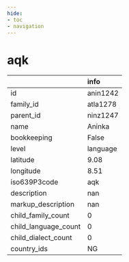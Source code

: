 ```yaml
---
hide:
- toc
- navigation
---
```

# aqk
|                      | info     |
|:---------------------|:---------|
| id                   | anin1242 |
| family_id            | atla1278 |
| parent_id            | ninz1247 |
| name                 | Aninka   |
| bookkeeping          | False    |
| level                | language |
| latitude             | 9.08     |
| longitude            | 8.51     |
| iso639P3code         | aqk      |
| description          | nan      |
| markup_description   | nan      |
| child_family_count   | 0        |
| child_language_count | 0        |
| child_dialect_count  | 0        |
| country_ids          | NG       |